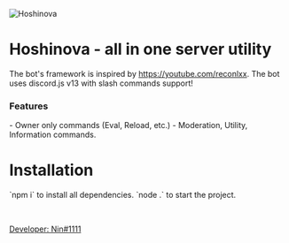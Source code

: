 ![Hoshinova](http://www.magnumgroup.co.in/images/utility-management.jpg)
<p align="centre">
  <h1>
    Hoshinova - all in one server utility
  </h1>
</p>

  The bot's framework is inspired by https://youtube.com/reconlxx. The bot uses discord.js v13 with slash commands support!
  <h3>Features</h3>
  - Owner only commands (Eval, Reload, etc.)
  - Moderation, Utility, Information commands.
<p align="centre">
<h1>Installation</h1>
  `npm i` to install all dependencies.
  `node .` to start the project.
</p>
<br />
<p align="centre">
  <a href="https://discord.com/users/838620835282812969">
    Developer: Nin#1111
  </a>
</p>
